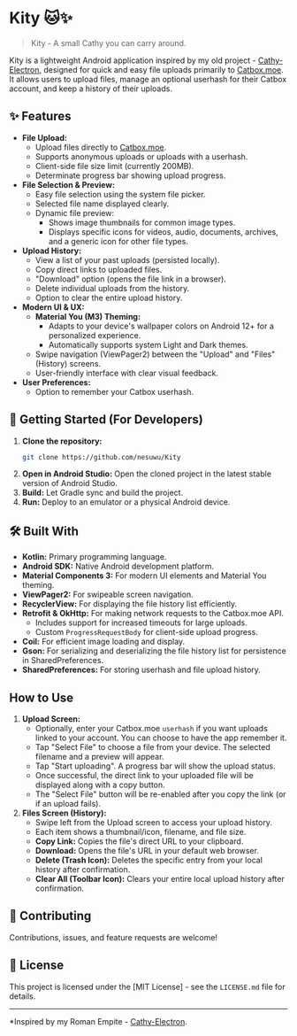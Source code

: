 # Kity 🐱✨

> Kity - A small Cathy you can carry around.

Kity is a lightweight Android application inspired by my old project - [Cathy-Electron](https://github.com/nesuwu/Cathy-Electron), designed for quick and easy file uploads primarily to [Catbox.moe](https://catbox.moe/). It allows users to upload files, manage an optional userhash for their Catbox account, and keep a history of their uploads.


## ✨ Features

*   **File Upload:**
    *   Upload files directly to [Catbox.moe](https://catbox.moe/).
    *   Supports anonymous uploads or uploads with a userhash.
    *   Client-side file size limit (currently 200MB).
    *   Determinate progress bar showing upload progress.
*   **File Selection & Preview:**
    *   Easy file selection using the system file picker.
    *   Selected file name displayed clearly.
    *   Dynamic file preview:
        *   Shows image thumbnails for common image types.
        *   Displays specific icons for videos, audio, documents, archives, and a generic icon for other file types.
*   **Upload History:**
    *   View a list of your past uploads (persisted locally).
    *   Copy direct links to uploaded files.
    *   "Download" option (opens the file link in a browser).
    *   Delete individual uploads from the history.
    *   Option to clear the entire upload history.
*   **Modern UI & UX:**
    *   **Material You (M3) Theming:**
        *   Adapts to your device's wallpaper colors on Android 12+ for a personalized experience.
        *   Automatically supports system Light and Dark themes.
    *   Swipe navigation (ViewPager2) between the "Upload" and "Files" (History) screens.
    *   User-friendly interface with clear visual feedback.
*   **User Preferences:**
    *   Option to remember your Catbox userhash.

## 🚀 Getting Started (For Developers)

1.  **Clone the repository:**
    ```bash
    git clone https://github.com/nesuwu/Kity
    ```
2.  **Open in Android Studio:** Open the cloned project in the latest stable version of Android Studio.
3.  **Build:** Let Gradle sync and build the project.
4.  **Run:** Deploy to an emulator or a physical Android device.

## 🛠️ Built With

*   **Kotlin:** Primary programming language.
*   **Android SDK:** Native Android development platform.
*   **Material Components 3:** For modern UI elements and Material You theming.
*   **ViewPager2:** For swipeable screen navigation.
*   **RecyclerView:** For displaying the file history list efficiently.
*   **Retrofit & OkHttp:** For making network requests to the Catbox.moe API.
    *   Includes support for increased timeouts for large uploads.
    *   Custom `ProgressRequestBody` for client-side upload progress.
*   **Coil:** For efficient image loading and display.
*   **Gson:** For serializing and deserializing the file history list for persistence in SharedPreferences.
*   **SharedPreferences:** For storing userhash and file upload history.

## How to Use

1.  **Upload Screen:**
    *   Optionally, enter your Catbox.moe `userhash` if you want uploads linked to your account. You can choose to have the app remember it.
    *   Tap "Select File" to choose a file from your device. The selected filename and a preview will appear.
    *   Tap "Start uploading". A progress bar will show the upload status.
    *   Once successful, the direct link to your uploaded file will be displayed along with a copy button.
    *   The "Select File" button will be re-enabled after you copy the link (or if an upload fails).
2.  **Files Screen (History):**
    *   Swipe left from the Upload screen to access your upload history.
    *   Each item shows a thumbnail/icon, filename, and file size.
    *   **Copy Link:** Copies the file's direct URL to your clipboard.
    *   **Download:** Opens the file's URL in your default web browser.
    *   **Delete (Trash Icon):** Deletes the specific entry from your local history after confirmation.
    *   **Clear All (Toolbar Icon):** Clears your entire local upload history after confirmation.

## 🤝 Contributing

Contributions, issues, and feature requests are welcome!

## 📜 License

This project is licensed under the [MIT License] - see the `LICENSE.md` file for details.

---

*Inspired by my Roman Empite -  [Cathy-Electron](https://github.com/nesuwu/Cathy-Electron).
